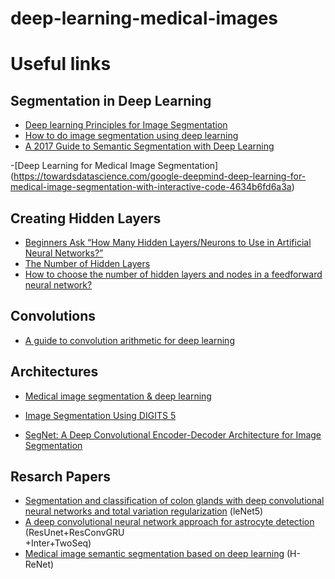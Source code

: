 # deep-learning-medical-images


# Useful links
## Segmentation in Deep Learning
- [Deep learning Principles for Image Segmentation](https://medium.com/datadriveninvestor/deep-learning-for-image-segmentation-d10d19131113)
- [How to do image segmentation using deep learning](https://medium.com/nanonets/how-to-do-image-segmentation-using-deep-learning-c673cc5862ef)
- [A 2017 Guide to Semantic Segmentation with Deep Learning](http://blog.qure.ai/notes/semantic-segmentation-deep-learning-review)

-[Deep Learning for Medical Image Segmentation] (https://towardsdatascience.com/google-deepmind-deep-learning-for-medical-image-segmentation-with-interactive-code-4634b6fd6a3a)


## Creating Hidden Layers
- [Beginners Ask “How Many Hidden Layers/Neurons to Use in Artificial Neural Networks?”](https://towardsdatascience.com/beginners-ask-how-many-hidden-layers-neurons-to-use-in-artificial-neural-networks-51466afa0d3e)
- [The Number of Hidden Layers](https://www.heatonresearch.com/2017/06/01/hidden-layers.html)
- [How to choose the number of hidden layers and nodes in a feedforward neural network?](https://stats.stackexchange.com/questions/181/how-to-choose-the-number-of-hidden-layers-and-nodes-in-a-feedforward-neural-netw)

## Convolutions

- [A guide to convolution arithmetic for deep learning](https://arxiv.org/pdf/1603.07285v1.pdf)

## Architectures
- [Medical image segmentation & deep learning](https://medium.com/@meneergent/medical-image-segmentation-deep-learning-road-towards-gantrification-6bc84a2f6158)

- [Image Segmentation Using DIGITS 5](https://devblogs.nvidia.com/image-segmentation-using-digits-5/)
- [SegNet: A Deep Convolutional Encoder-Decoder Architecture for Image Segmentation](https://arxiv.org/pdf/1511.00561.pdf)

## Resarch Papers
- [Segmentation and classification of colon glands with deep convolutional neural networks and total variation regularization](https://peerj.com/articles/3874/) (leNet5)
- [A deep convolutional neural network approach for astrocyte detection](https://www.nature.com/articles/s41598-018-31284-x) (ResUnet+ResConvGRU			
+Inter+TwoSeq)
- [Medical image semantic segmentation based on deep learning](https://www.researchgate.net/publication/318511415_Medical_image_semantic_segmentation_based_on_deep_learning) (H-ReNet)

